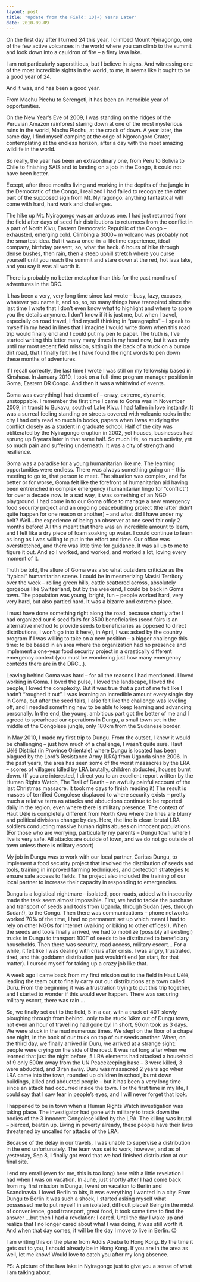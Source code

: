 ```yaml
---
layout: post
title: "Update from the Field: 10(+) Years Later"
date: 2010-09-09
---
```

On the first day after I turned 24 this year, I climbed Mount Nyiragongo, one of the few active volcanoes in the world where you can climb to the summit and look down into a cauldron of fire – a fiery lava lake.

I am not particularly superstitious, but I believe in signs.  And witnessing one of the most incredible sights in the world, to me, it seems like it ought to be a good year of 24.

And it was, and has been a good year.

From Machu Picchu to Serengeti, it has been an incredible year of opportunities.

On the New Year’s Eve of 2009, I was standing on the ridges of the Peruvian Amazon rainforest staring down at one of the most mysterious ruins in the world, Machu Picchu, at the crack of down.  A year later, the same day, I find myself camping at the edge of Ngorongoro Crater, contemplating at the endless horizon, after a day with the most amazing wildlife in the world.

So really, the year has been an extraordinary one, from Peru to Bolivia to Chile to finishing SAIS and to landing on a job in the Congo, it could not have been better.

Except, after three months living and working in the depths of the jungle in the Democratic of the Congo, I realized I had failed to recognize the other part of the supposed sign from Mt. Nyiragongo: anything fantastical will come with hard, hard work and challenges.

The hike up Mt. Nyiragongo was an arduous one.  I had just returned from the field after days of seed fair distributions to returnees from the conflict in a part of North Kivu, Eastern Democratic Republic of the Congo – exhausted, emerging cold.  Climbing a 3000+ m volcano was probably not the smartest idea.  But it was a once-in-a-lifetime experience, ideal company, birthday present, so, what the heck.  6 hours of hike through dense bushes, then rain, then a steep uphill stretch where you curse yourself until you reach the summit and stare down at the red, hot lava lake, and you say it was all worth it.

There is probably no better metaphor than this for the past months of adventures in the DRC.

It has been a very, very long time since last wrote – busy, lazy, excuses, whatever you name it, and so, so, so many things have transpired since the last time I wrote that I don’t even know what to highlight and where to spare you the details anymore.  I don’t know if it is just me, but when I travel, especially on road travel, I find myself thinking in “paragraphs” – I speak to myself in my head in lines that I imagine I would write down when this road trip would finally end and I could put my pen to paper.  The truth is, I’ve started writing this letter many many times in my head now, but it was only until my most recent field mission, sitting in the back of a truck on a bumpy dirt road, that I finally felt like I have found the right words to pen down these months of adventures.

If I recall correctly, the last time I wrote I was still on my fellowship based in Kinshasa.  In January 2010, I took on a full-time program manager position in Goma, Eastern DR Congo.  And then it was a whirlwind of events.

Goma was everything I had dreamt of – crazy, extreme, dynamic, unstoppable.  I remember the first time I came to Goma was in November 2009, in transit to Bukavu, south of Lake Kivu.  I had fallen in love instantly.  It was a surreal feeling standing on streets covered with volcanic rocks in the city I had only read so much in books, papers when I was studying the conflict closely as a student in graduate school.  Half of the city was obliterated by the Nyiragongo eruption in 2002, yet houses, businesses had sprung up 8 years later in that same half.  So much life, so much activity, yet so much pain and suffering underneath.  It was a city of strength and resilience.

Goma was a paradise for a young humanitarian like me.  The learning opportunities were endless.  There was always something going on – this meeting to go to, that person to meet.  The situation was complex, and for better or for worse, Goma felt like the forefront of humanitarian aid having been entrenched in complex emergency (humanitarian lingo for “conflict”) for over a decade now.  In a sad way, it was something of an NGO playground.  I had come in to our Goma office to manage a new emergency food security project and an ongoing peacebuilding project (the latter didn’t quite happen for one reason or another) – and what did I have under my belt?  Well…the experience of being an observer at one seed fair only 2 months before!  All this meant that there was an incredible amount to learn, and I felt like a dry piece of foam soaking up water.  I could continue to learn as long as I was willing to put in the effort and time.  Our office was overstretched, and there was little time for guidance.  It was all up to me to figure it out.  And so I worked, and worked, and worked a lot, loving every moment of it.

Truth be told, the allure of Goma was also what outsiders criticize as the “typical” humanitarian scene.  I could be in mesmerizing Masisi Territory over the week – rolling green hills, cattle scattered across, absolutely gorgeous like Switzerland, but by the weekend, I could be back in Goma town.  The population was young, bright, fun – people worked hard, very very hard, but also partied hard.  It was a bizarre and extreme place.

I must have done something right along the road, because shortly after I had organized our 6 seed fairs for 3500 beneficiaries (seed fairs is an alternative method to provide seeds to beneficiaries as opposed to direct distributions, I won’t go into it here), in April, I was asked by the country program if I was willing to take on a new position – a bigger challenge this time: to be based in an area where the organization had no presence and implement a one-year food security project in a drastically different emergency context (you must be wondering just how many emergency contexts there are in the DRC…).

Leaving behind Goma was hard – for all the reasons I had mentioned.  I loved working in Goma.  I loved the pulse, I loved the landscape, I loved the people, I loved the complexity.  But it was true that a part of me felt like I hadn’t “roughed it out”.  I was learning an incredible amount every single day in Goma, but after the seed fairs, I also felt like the challenge was leveling off, and I needed something new to be able to keep learning and advancing personally.  In the end, the young, ambitious part got the better of me and I agreed to spearhead our operations in Dungu, a small town set in the middle of the Congolese jungle, only 180km from the Sudanese border.

In May 2010, I made my first trip to Dungu.  From the outset, I knew it would be challenging – just how much of a challenge, I wasn’t quite sure.  Haut Uélé District (in Province Orientale) where Dungu is located has been plagued by the Lord’s Resistance Army (LRA) from Uganda since 2006.  In the past years, the area has seen some of the worst massacres by the LRA – scores of villagers killed by LRA brutally, children abducted, houses burnt down.  (If you are interested, I direct you to an excellent report written by the Human Rights Watch, The Trail of Death – an awfully painful account of the last Christmas massacre.  It took me days to finish reading it) The result is masses of terrified Congolese displaced to where security exists – pretty much a relative term as attacks and abductions continue to be reported daily in the region, even where there is military presence.  The context of Haut Uélé is completely different from North Kivu where the lines are blurry and political divisions change by day.  Here, the line is clear: brutal LRA soldiers conducting massive human rights abuses on innocent populations.(For those who are worrying, particularly my parents – Dungu town where I live is very safe.  All attacks are outside of town, and we do not go outside of town unless there is military escort)

My job in Dungu was to work with our local partner, Caritas Dungu, to implement a food security project that involved the distribution of seeds and tools, training in improved farming techniques, and protection strategies to ensure safe access to fields.  The project also included the training of our local partner to increase their capacity in responding to emergencies.

Dungu is a logistical nightmare – isolated, poor roads, added with insecurity made the task seem almost impossible.  First, we had to tackle the purchase and transport of seeds and tools from Uganda, through Sudan (yes, through Sudan!), to the Congo.  Then there was communications – phone networks worked 70% of the time, I had no permanent set up which meant I had to rely on other NGOs for Internet (walking or biking to other offices!). When the seeds and tools finally arrived, we had to mobilize (possibly all existing!) trucks in Dungu to transport 100T of seeds to be distributed to beneficiary households.  Then there was security, road access, military escort… For a while, it felt like I was dealing with crisis after crisis.  I was angry, frustrated, tired, and this goddamn distribution just wouldn’t end (or start, for that matter).  I cursed myself for taking up a crazy job like that.

A week ago I came back from my first mission out to the field in Haut Uélé, leading the team out to finally carry out our distributions at a town called Duru.  From the beginning it was a frustration trying to put this trip together, and I started to wonder if this would ever happen.  There was securing military escort, there was rain …

So, we finally set out to the field, 5 in a car, with a truck of 40T slowly ploughing through from behind…only to be stuck 14km out of Dungu town, not even an hour of travelling had gone by!  In short, 90km took us 3 days.  We were stuck in the mud numerous times.  We slept on the floor of a chapel one night, in the back of our truck on top of our seeds another.  When, on the third day, we finally arrived in Duru, we arrived at a strange sight: people were crying on the side of the road.  It was not long after when we learned that just the night before, 5 LRA elements had attacked a household of 9 only 500m away from the UN Peacekeeping base – 3 were killed, 3 were abducted, and 3 ran away.  Duru was massacred 2 years ago when LRA came into the town, rounded up children in school, burnt down buildings, killed and abducted people – but it has been a very long time since an attack had occurred inside the town.  For the first time in my life, I could say that I saw fear in people’s eyes, and I will never forget that look.

I happened to be in town when a Human Rights Watch investigation was taking place.  The investigator had gone with military to track down the bodies of the 3 innocent Congolese killed by the LRA.  The killing was brutal – pierced, beaten up.  Living in poverty already, these people have their lives threatened by uncalled for attacks of the LRA.

Because of the delay in our travels, I was unable to supervise a distribution in the end unfortunately.  The team was set to work, however, and as of yesterday, Sep 8, I finally got word that we had finished distribution at our final site.

I end my email (even for me, this is too long) here with a little revelation I had when I was on vacation.  In June, just shortly after I had come back from my first mission in Dungu, I went on vacation to Berlin and Scandinavia.  I loved Berlin to bits, it was everything I wanted in a city.   From Dungu to Berlin it was such a shock, I started asking myself what possessed me to put myself in an isolated, difficult place?  Being in the midst of convenience, good transport, great food, it took some time to find the answer …but then I had a revelation:  I cared.  Until the day I wake up and realize that I no longer cared about what I was doing, it was still worth it.  And when that day comes, it will be the day I move to live in Berlin. 😉

I am writing this on the plane from Addis Ababa to Hong Kong.  By the time it gets out to you, I should already be in Hong Kong.  If you are in the area as well, let me know!  Would love to catch you after my long absence.

PS: A picture of the lava lake in Nyiragongo just to give you a sense of what I am talking about.
